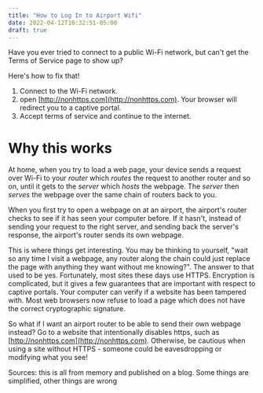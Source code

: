 ```yaml
---
title: "How to Log In to Airport Wifi"
date: 2022-04-12T10:32:51-05:00
draft: true
---
```


Have you ever tried to connect to a public Wi-Fi network, but can't get the Terms of Service page to show up?

Here's how to fix that!

1. Connect to the Wi-Fi network.
2. open [http://nonhttps.com](http://nonhttps.com). Your browser will redirect you to a captive portal.
3. Accept terms of service and continue to the internet.

# Why this works

At home, when you try to load a web page, your device sends a request over Wi-Fi to your *router* which *routes* the request to another router and so on, until it gets to the *server* which *hosts* the webpage. The *server* then *serves* the webpage over the same chain of routers back to you.

When you first try to open a webpage on at an airport, the airport's router checks to see if it has seen your computer before. If it hasn't, instead of sending your request to the right server, and sending back the server's response, the airport's router sends its own webpage.

This is where things get interesting. You may be thinking to yourself, "wait so any time I visit a webpage, any router along the chain could just replace the page with anything they want without me knowing?". The answer to that used to be yes. Fortunately, most sites these days use HTTPS. Encryption is complicated, but it gives a few guarantees that are important with respect to captive portals. Your computer can verify if a website has been tampered with. Most web browsers now refuse to load a page which does not have the correct cryptographic signature.

So what if I want an airport router to be able to send their own webpage instead? Go to a website that intentionally disables https, such as [http://nonhttps.com](http://nonhttps.com). Otherwise, be cautious when using a site without HTTPS - someone could be eavesdropping or modifying what you see!

Sources: this is all from memory and published on a blog. Some things are simplified, other things are wrong